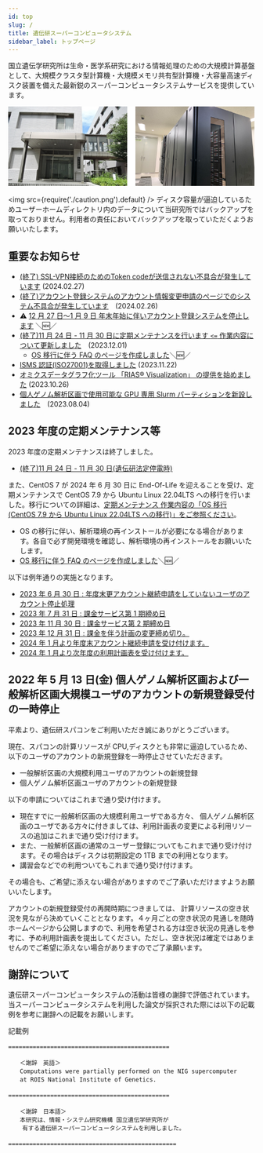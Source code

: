 ```yaml
---
id: top
slug: /
title: 遺伝研スーパーコンピュータシステム
sidebar_label: トップページ
---
```



国立遺伝学研究所は生命・医学系研究における情報処理のための大規模計算基盤として、大規模クラスタ型計算機・大規模メモリ共有型計算機・大容量高速ディスク装置を備えた最新鋭のスーパーコンピュータシステムサービスを提供しています。


![top_image2](top_image2.png)



<img src={require('./caution.png').default} />
ディスク容量が逼迫しているためユーザーホームディレクトリ内のデータについて当研究所ではバックアップを取っておりません。利用者の責任においてバックアップを取っていただくようお願いいたします。
<div className="clearfix"></div>


## 重要なお知らせ

- [(終了) SSL-VPN接続のためのToken codeが送信されない不具合が発生しています](/blog/2024-02-27-ssh-vpn-mail-unavailable) (2024.02.27)
- [(終了)アカウント登録システムのアカウント情報変更申請のページでのシステム不具合が発生しています](/blog/2024-02-26-change-account-error)　(2024.02.26)
- &#x26a0; [12 月 27 日～1 月 9 日 年末年始に伴いアカウント登録システムを停止します](/blog/2023-12-27-account_registration_system_outage_NewYearsHoliday) ＼&#x1f195;／
- [(終了)11 月 24 日 - 11 月 30 日に定期メンテナンスを行います `<=` 作業内容について更新しました](/blog/2023-11-24-scheduled-maintenance)　(2023.12.01)
    - [OS 移行に伴う FAQ のページを作成しました](/faq/faq_os_migration)＼&#x1f195;／
- [ISMS 認証(ISO27001)を取得しました](/guides/ISMS_Certificate) (2023.11.22)
- [オミクスデータグラフ化ツール 「RIAS®️ Visualization」 の提供を始めました](/advanced_guides/advanced_guide_2023#%E3%82%AA%E3%83%9F%E3%82%AF%E3%82%B9%E3%83%87%E3%83%BC%E3%82%BF%E3%82%B0%E3%83%A9%E3%83%95%E5%8C%96%E3%83%84%E3%83%BC%E3%83%AB-rias%25EF%25B8%258F-visualization%20%E3%81%AE-%E6%8F%90%E4%BE%9B%E3%82%92%E5%A7%8B%E3%82%81%E3%81%BE%E3%81%97%E3%81%9F) (2023.10.26)
- [個人ゲノム解析区画で使用可能な GPU 専用 Slurm パーティションを新設しました](/blog/2023-08-04-news_GPU_slurm)　(2023.08.04)



## 2023 年度の定期メンテナンス等

2023 年度の定期メンテナンスは終了しました。
-   [<u>(終了)11 月 24 日 - 11 月 30 日(遺伝研法定停電時)</u>](/blog/2023-11-24-scheduled-maintenance)

また、CentOS 7 が 2024 年 6 月 30 日に End-Of-Life を迎えることを受け、定期メンテナンスで CentOS 7.9 から Ubuntu Linux 22.04LTS への移行を行いました。移行についての詳細は、[<u>定期メンテナンス 作業内容の「OS 移行 (CentOS 7.9 から Ubuntu Linux 22.04LTS への移行)」をご参照ください</u>](/blog/2023-11-24-scheduled-maintenance#os%20%E7%A7%BB%E8%A1%8C-centos-79%20%E3%81%8B%E3%82%89%20ubuntu-linux-2204lts%20%E3%81%B8%E3%81%AE%E7%A7%BB%E8%A1%8C)。

- OS の移行に伴い、解析環境の再インストールが必要になる場合があります。各自で必ず開発環境を確認し、解析環境の再インストールをお願いいたします。
- [OS 移行に伴う FAQ のページを作成しました](/faq/faq_os_migration)＼&#x1f195;／

以下は例年通りの実施となります。
- [2023 年 6 月 30 日 : 年度末更アカウント継続申請をしていないユーザのアカウント停止処理](/application/renewal)
- [2023 年 7 月 31 日 : 課金サービス第 1 期締め日](/application/invoice/#請求書の発行)
- [2023 年 11 月 30 日 : 課金サービス第 2 期締め日](/application/invoice/#請求書の発行)
- [2023 年 12 月 31 日 : 課金を伴う計画の変更締め切り。](/application/invoice/#請求書の発行)
- [2024 年 1 月より年度末アカウント継続申請を受け付けます。](/application/renewal)
- [2024 年 1 月より次年度の利用計画表を受け付けます。](/application/resource_extension)



## 2022 年 5 月 13 日(金) 個人ゲノム解析区画および一般解析区画大規模ユーザのアカウントの新規登録受付の一時停止

平素より、遺伝研スパコンをご利用いただき誠にありがとうございます。

現在、スパコンの計算リソースが CPU,ディスクとも非常に逼迫しているため、以下のユーザのアカウントの新規登録を一時停止させていただきます。

- 一般解析区画の大規模利用ユーザのアカウントの新規登録
- 個人ゲノム解析区画ユーザのアカウントの新規登録

以下の申請についてはこれまで通り受け付けます。

- 現在すでに一般解析区画の大規模利用ユーザである方々、 個人ゲノム解析区画のユーザである方々に付きましては、利用計画表の変更による利用リソースの追加はこれまで通り受け付けます。
- また、一般解析区画の通常のユーザー登録についてもこれまで通り受け付けます。その場合はディスクは初期設定の 1TB までの利用となります。
- 講習会などでの利用ついてもこれまで通り受け付けます。


その場合も、ご希望に添えない場合がありますのでご了承いただけますようお願いいたします。

アカウントの新規登録受付の再開時期につきましては、 計算リソースの空き状況を見ながら決めていくこととなります。４ヶ月ごとの空き状況の見通しを随時ホームページから公開しますので、利用を希望される方は空き状況の見通しを参考に、予め利用計画表を提出してください。ただし、空き状況は確定ではありませんのでご希望に添えない場合がありますのでご了承願います。


## 謝辞について

遺伝研スーパーコンピュータシステムの活動は皆様の謝辞で評価されています。当スーパーコンピュータシステムを利用した論文が採択された際には以下の記載例を参考に謝辞への記載をお願いします。

記載例

```
==============================================

　　＜謝辞　英語＞
　　Computations were partially performed on the NIG supercomputer
　　at ROIS National Institute of Genetics.

==============================================

　　＜謝辞　日本語＞
　　本研究は、情報・システム研究機構 国立遺伝学研究所が
    有する遺伝研スーパーコンピュータシステムを利用しました。

================================================

```
